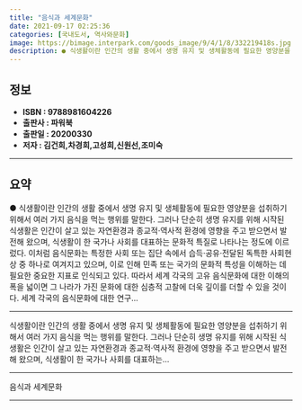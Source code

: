 ```yaml
---
title: "음식과 세계문화"
date: 2021-09-17 02:25:36
categories: [국내도서, 역사와문화]
image: https://bimage.interpark.com/goods_image/9/4/1/8/332219418s.jpg
description: ● 식생활이란 인간의 생활 중에서 생명 유지 및 생체활동에 필요한 영양분을 섭취하기 위해서 여러 가지 음식을 먹는 행위를 말한다. 그러나 단순히 생명 유지를 위해 시작된 식생활은 인간이 살고 있는 자연환경과 종교적·역사적 환경에 영향을 주고 받으면서 발전해 왔으며, 식생활이 한 국가나
---
```


## **정보**

- **ISBN : 9788981604226**
- **출판사 : 파워북**
- **출판일 : 20200330**
- **저자 : 김건희,차경희,고성희,신원선,조미숙**

------



## **요약**

●  식생활이란 인간의 생활 중에서 생명 유지 및 생체활동에 필요한 영양분을 섭취하기 위해서 여러 가지 음식을 먹는 행위를 말한다. 그러나 단순히 생명 유지를 위해 시작된 식생활은 인간이 살고 있는 자연환경과 종교적·역사적 환경에 영향을 주고 받으면서 발전해 왔으며, 식생활이 한 국가나 사회를 대표하는 문화적 특질로 나타나는 정도에 이르렀다. 이처럼 음식문화는 특정한 사회 또는 집단 속에서 습득·공유·전달된 독특한 사회현상 중 하나로 여겨지고 있으며, 이로 인해 민족 또는 국가의 문화적 특성을 이해하는 데 필요한 중요한 지표로 인식되고 있다. 따라서 세계 각국의 고유 음식문화에 대한 이해의 폭을 넓이면 그 나라가 가진 문화에 대한 심층적 고찰에 더욱 깊이를 더할 수 있을 것이다. 세계 각국의 음식문화에 대한 연구...

------

식생활이란 인간의 생활 중에서 생명 유지 및 생체활동에 필요한 영양분을 섭취하기 위해서 여러 가지 음식을 먹는 행위를 말한다. 그러나 단순히 생명 유지를 위해 시작된 식생활은 인간이 살고 있는 자연환경과 종교적·역사적 환경에 영향을 주고 받으면서 발전해 왔으며, 식생활이 한 국가나 사회를 대표하는... 

------


음식과 세계문화 

------


